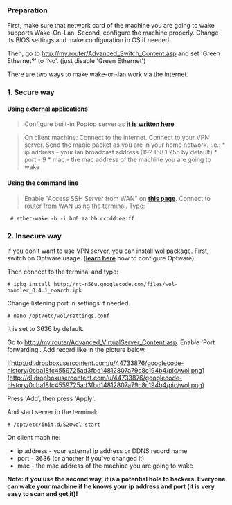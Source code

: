 

### Preparation ###
First, make sure that network card of the machine you are going to wake supports Wake-On-Lan.
Second, configure the machine properly. Change its BIOS settings and make configuration in OS if needed.

Then, go to http://my.router/Advanced_Switch_Content.asp and set 'Green Ethernet?' to 'No'. (just disable 'Green Ethernet')

There are two ways to make wake-on-lan work via the internet.

### 1. Secure way ###
#### Using external applications ####
> Configure built-in Poptop server as <a href='http://code.google.com/p/rt-n56u/wiki/BuiltInVpnServer'><b>it is written here</b></a>.

> On client machine:
> Connect to the internet. Connect to your VPN server. Send the magic packet as you are in your home network.
> i.e.:
    * ip address - your lan broadcast address (192.168.1.255 by default)
    * port - 9
    * mac - the mac address of the machine you are going to wake

#### Using the command line ####
> Enable "Access SSH Server from WAN" on <a href='http://my.router/Advanced_BasicFirewall_Content.asp'><b>this page</b></a>.
> Connect to router from WAN using the terminal. Type:
```
 # ether-wake -b -i br0 aa:bb:cc:dd:ee:ff
```


### 2. Insecure way ###
If you don't want to use VPN server, you can install wol package. First, switch on Optware usage. (<a href='http://code.google.com/p/rt-n56u/wiki/HowToConfigureOptware'><b>learn here</b></a> how to configure Optware).

Then connect to the terminal and type:
```
# ipkg install http://rt-n56u.googlecode.com/files/wol-handler_0.4.1_noarch.ipk
```

Change listening port in settings if needed.
```
# nano /opt/etc/wol/settings.conf
```
It is set to 3636 by default.

Go to http://my.router/Advanced_VirtualServer_Content.asp. Enable 'Port forwarding'.
Add record like in the picture below.

![http://dl.dropboxusercontent.com/u/44733876/googlecode-history/0cba18fc4559725ad3fbd14812807a79c8c194b4/pic/wol.png](http://dl.dropboxusercontent.com/u/44733876/googlecode-history/0cba18fc4559725ad3fbd14812807a79c8c194b4/pic/wol.png)

Press 'Add', then press 'Apply'.

And start server in the terminal:
```
# /opt/etc/init.d/S20wol start
```

On client machine:
  * ip address - your external ip address or DDNS record name
  * port - 3636 (or another if you've changed it)
  * mac - the mac address of the machine you are going to wake

**Note: if you use the second way, it is a potential hole to hackers. Everyone can wake your machine if he knows your ip address and port (it is very easy to scan and get it)!**
